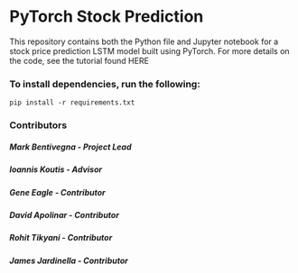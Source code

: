 # PyTorch Stock Prediction

This repository contains both the Python file and Jupyter notebook for a stock price prediction LSTM model built using PyTorch. For more details on the code, see the tutorial found HERE

### To install dependencies, run the following:

```
pip install -r requirements.txt
```

### Contributors

##### Mark Bentivegna - Project Lead

##### Ioannis Koutis - Advisor

##### Gene Eagle - Contributor
##### David Apolinar - Contributor
##### Rohit Tikyani - Contributor
##### James Jardinella - Contributor